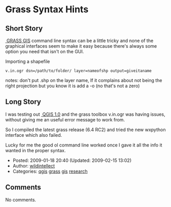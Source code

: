 # Grass Syntax Hints

## Short Story

<a href="http://grass.osgeo.org" class="ext-link"> GRASS GIS</a> command line syntax can be a little tricky and none of the graphical interfaces seem to make it easy because there's always some option you need that isn't on the GUI.

Importing a shapefile

    v.in.ogr dsn=/path/to/folder/ layer=nameofshp output=giveitaname

notes: don't put .shp on the layer name, If it complains about not being the right projection but you know it is add a -o (no that's not a zero)

## Long Story

I was testing out <a href="http://qgis.osgeo.org" class="ext-link"> QGIS 1.0</a> and the grass toolbox v.in.ogr was having issues, without giving me an useful error message to work from.

So I compiled the latest grass release (6.4 RC2) and tried the new wxpython interface which also failed.

Lucky for me the good ol command line worked once I gave it all the info it wanted in the proper syntax.

-   Posted: 2009-01-18 20:40 (Updated: 2009-02-15 13:02)
-   Author: [wildintellect](author/wildintellect.html)
-   Categories: [qgis](category/qgis.html) [grass](category/grass.html) [gis](category/gis.html) [research](category/research.html)

## Comments

No comments.
